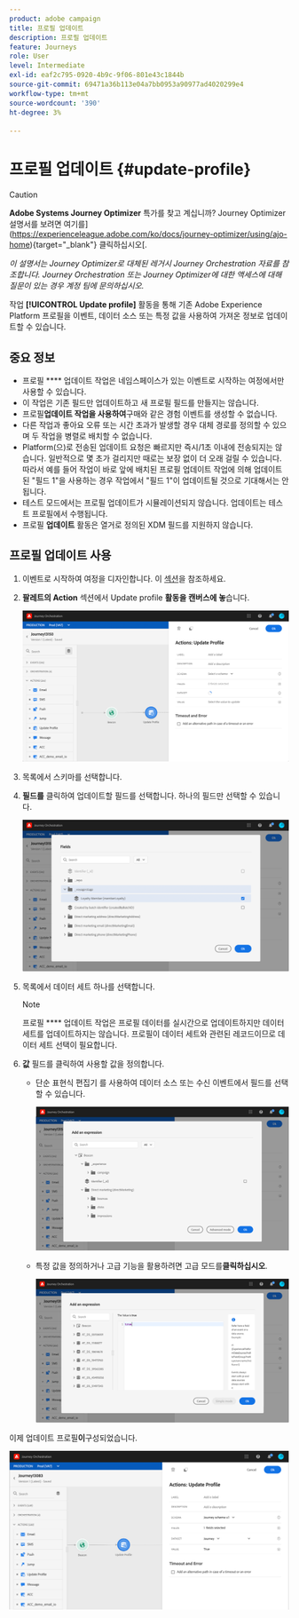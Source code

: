 ```yaml
---
product: adobe campaign
title: 프로필 업데이트
description: 프로필 업데이트
feature: Journeys
role: User
level: Intermediate
exl-id: eaf2c795-0920-4b9c-9f06-801e43c1844b
source-git-commit: 69471a36b113e04a7bb0953a90977ad4020299e4
workflow-type: tm+mt
source-wordcount: '390'
ht-degree: 3%

---
```


# 프로필 업데이트 {#update-profile}


>[!CAUTION]
>
>**Adobe Systems Journey Optimizer** 특가를 찾고 계십니까? Journey Optimizer 설명서를 보려면 여기를](https://experienceleague.adobe.com/ko/docs/journey-optimizer/using/ajo-home){target="_blank"} 클릭하십시오[.
>
>
>_이 설명서는 Journey Optimizer로 대체된 레거시 Journey Orchestration 자료를 참조합니다. Journey Orchestration 또는 Journey Optimizer에 대한 액세스에 대해 질문이 있는 경우 계정 팀에 문의하십시오._


작업 **[!UICONTROL Update profile]** 활동을 통해 기존 Adobe Experience Platform 프로필을 이벤트, 데이터 소스 또는 특정 값을 사용하여 가져온 정보로 업데이트할 수 있습니다.

## 중요 정보

* 프로필 **** 업데이트 작업은 네임스페이스가 있는 이벤트로 시작하는 여정에서만 사용할 수 있습니다.
* 이 작업은 기존 필드만 업데이트하고 새 프로필 필드를 만들지는 않습니다.
* 프로필&#x200B;**업데이트 작업을 사용하여**&#x200B;구매와 같은 경험 이벤트를 생성할 수 없습니다.
* 다른 작업과 좋아요 오류 또는 시간 초과가 발생할 경우 대체 경로를 정의할 수 있으며 두 작업을 병렬로 배치할 수 없습니다.
* Platform(으)로 전송된 업데이트 요청은 빠르지만 즉시/1초 이내에 전송되지는 않습니다. 일반적으로 몇 초가 걸리지만 때로는 보장 없이 더 오래 걸릴 수 있습니다. 따라서 예를 들어 작업이 바로 앞에 배치된 프로필 업데이트 작업에 의해 업데이트된 &quot;필드 1&quot;을 사용하는 경우 작업에서 &quot;필드 1&quot;이 업데이트될 것으로 기대해서는 안 됩니다.
* 테스트 모드에서는 프로필 업데이트가 시뮬레이션되지 않습니다. 업데이트는 테스트 프로필에서 수행됩니다.
* 프로필 **업데이트** 활동은 열거로 정의된 XDM 필드를 지원하지 않습니다.

## 프로필 업데이트 사용

1. 이벤트로 시작하여 여정을 디자인합니다. 이 [섹션](../building-journeys/journey.md)을 참조하세요.

1. **팔레트의 Action** 섹션에서 Update profile **활동을 캔버스에 놓**&#x200B;습니다.

   ![](../assets/profileupdate0.png)

1. 목록에서 스키마를 선택합니다.

1. **필드를** 클릭하여 업데이트할 필드를 선택합니다. 하나의 필드만 선택할 수 있습니다.

   ![](../assets/profileupdate2.png)

1. 목록에서 데이터 세트 하나를 선택합니다.

   >[!NOTE]
   >
   >프로필 **** 업데이트 작업은 프로필 데이터를 실시간으로 업데이트하지만 데이터 세트를 업데이트하지는 않습니다. 프로필이 데이터 세트와 관련된 레코드이므로 데이터 세트 선택이 필요합니다.

1. **값** 필드를 클릭하여 사용할 값을 정의합니다.

   * 단순 표현식 편집기 를 사용하여 데이터 소스 또는 수신 이벤트에서 필드를 선택할 수 있습니다.

     ![](../assets/profileupdate4.png)

   * 특정 값을 정의하거나 고급 기능을 활용하려면 고급 모드를&#x200B;**클릭하십시오**.

     ![](../assets/profileupdate3.png)

이제 업데이트 프로필&#x200B;**이**&#x200B;구성되었습니다.

![](../assets/profileupdate1.png)
